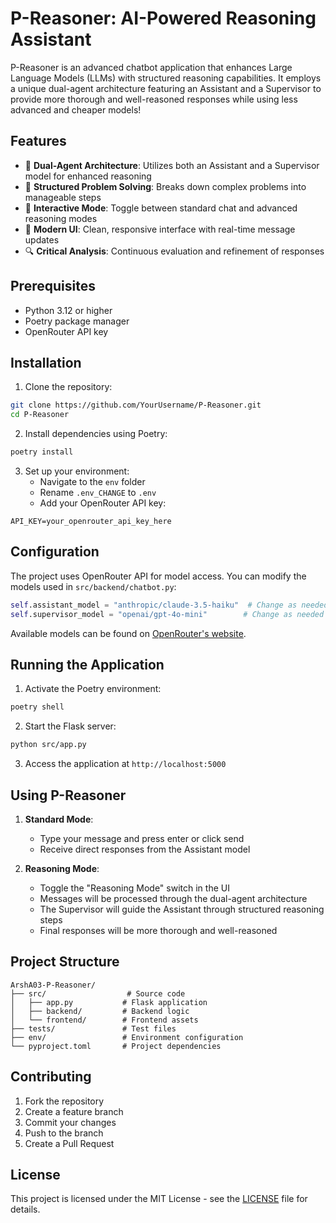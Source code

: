 
# P-Reasoner: AI-Powered Reasoning Assistant

P-Reasoner is an advanced chatbot application that enhances Large Language Models (LLMs) with structured reasoning capabilities. It employs a unique dual-agent architecture featuring an Assistant and a Supervisor to provide more thorough and well-reasoned responses while using less advanced and cheaper models!

## Features

- 🧠 **Dual-Agent Architecture**: Utilizes both an Assistant and a Supervisor model for enhanced reasoning
- 💭 **Structured Problem Solving**: Breaks down complex problems into manageable steps
- 🔄 **Interactive Mode**: Toggle between standard chat and advanced reasoning modes
- 🎨 **Modern UI**: Clean, responsive interface with real-time message updates
- 🔍 **Critical Analysis**: Continuous evaluation and refinement of responses

## Prerequisites

- Python 3.12 or higher
- Poetry package manager
- OpenRouter API key

## Installation

1. Clone the repository:
```bash
git clone https://github.com/YourUsername/P-Reasoner.git
cd P-Reasoner
```

2. Install dependencies using Poetry:
```bash
poetry install
```

3. Set up your environment:
   - Navigate to the `env` folder
   - Rename `.env_CHANGE` to `.env`
   - Add your OpenRouter API key:
```
API_KEY=your_openrouter_api_key_here
```

## Configuration

The project uses OpenRouter API for model access. You can modify the models used in `src/backend/chatbot.py`:

```python
self.assistant_model = "anthropic/claude-3.5-haiku"  # Change as needed
self.supervisor_model = "openai/gpt-4o-mini"        # Change as needed
```

Available models can be found on [OpenRouter's website](https://openrouter.ai/docs).

## Running the Application

1. Activate the Poetry environment:
```bash
poetry shell
```

2. Start the Flask server:
```bash
python src/app.py
```

3. Access the application at `http://localhost:5000`

## Using P-Reasoner

1. **Standard Mode**: 
   - Type your message and press enter or click send
   - Receive direct responses from the Assistant model

2. **Reasoning Mode**:
   - Toggle the "Reasoning Mode" switch in the UI
   - Messages will be processed through the dual-agent architecture
   - The Supervisor will guide the Assistant through structured reasoning steps
   - Final responses will be more thorough and well-reasoned

## Project Structure

```
ArshA03-P-Reasoner/
├── src/                  # Source code
│   ├── app.py           # Flask application
│   ├── backend/         # Backend logic
│   └── frontend/        # Frontend assets
├── tests/               # Test files
├── env/                 # Environment configuration
└── pyproject.toml       # Project dependencies
```

## Contributing

1. Fork the repository
2. Create a feature branch
3. Commit your changes
4. Push to the branch
5. Create a Pull Request

## License

This project is licensed under the MIT License - see the [LICENSE](LICENSE) file for details.

